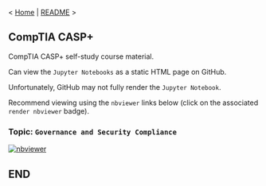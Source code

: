 < [Home](https://github.com/SeanOhAileasa) | [README](https://github.com/SeanOhAileasa/asp-governance-and-security-compliance/blob/main/README.md) >

## CompTIA CASP+

CompTIA CASP+ self-study course material.

Can view the ``Jupyter Notebooks`` as a static HTML page on GitHub.

Unfortunately, GitHub may not fully render the ``Jupyter Notebook``.

Recommend viewing using the ``nbviewer`` links below (click on the associated ``render nbviewer`` badge).

### Topic: ``Governance and Security Compliance``

[![nbviewer](https://raw.githubusercontent.com/jupyter/design/master/logos/Badges/nbviewer_badge.svg)](https://nbviewer.jupyter.org/github/SeanOhAileasa/asp-governance-and-security-compliance/blob/main/asp-governance-and-security-compliance.ipynb)

## END